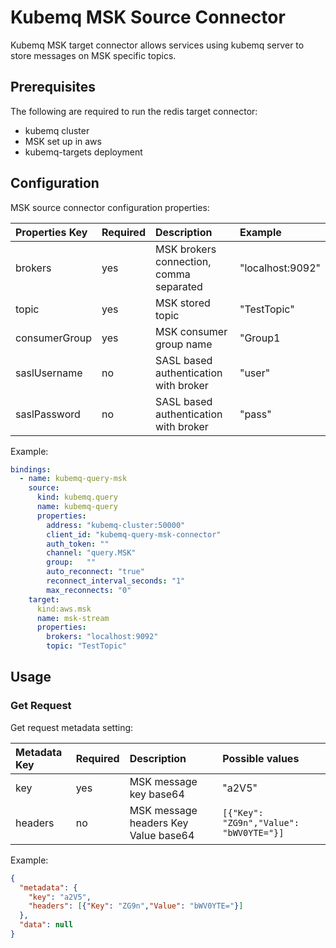 # Kubemq MSK Source Connector

Kubemq MSK target connector allows services using kubemq server to store messages on MSK specific topics.

## Prerequisites
The following are required to run the redis target connector:

- kubemq cluster
- MSK set up in aws
- kubemq-targets deployment

## Configuration

MSK source connector configuration properties:

| Properties Key | Required | Description                                | Example          |
|:---------------|:---------|:-------------------------------------------|:-----------------|
| brokers        | yes      | MSK brokers connection, comma separated  | "localhost:9092" |
| topic          | yes      | MSK stored topic                         | "TestTopic"      |
| consumerGroup  | yes      | MSK consumer group name                  | "Group1          |
| saslUsername   | no       | SASL based authentication with broker      | "user"           |
| saslPassword   | no       | SASL based authentication with broker      | "pass"           |

Example:

```yaml
bindings:
  - name: kubemq-query-msk
    source:
      kind: kubemq.query
      name: kubemq-query
      properties:
        address: "kubemq-cluster:50000"
        client_id: "kubemq-query-msk-connector"
        auth_token: ""
        channel: "query.MSK"
        group:   ""
        auto_reconnect: "true"
        reconnect_interval_seconds: "1"
        max_reconnects: "0"
    target:
      kind:aws.msk
      name: msk-stream
      properties:
        brokers: "localhost:9092"
        topic: "TestTopic"
```

## Usage

### Get Request

Get request metadata setting:

| Metadata Key | Required | Description                             | Possible values                         |
|:-------------|:---------|:----------------------------------------|:----------------------------------------|
| key          | yes      | MSK message key base64                | "a2V5"                                  |
| headers      | no       | MSK message headers Key Value base64 | `[{"Key": "ZG9n","Value": "bWV0YTE="}]` |


Example:

```json
{
  "metadata": {
    "key": "a2V5",
    "headers": [{"Key": "ZG9n","Value": "bWV0YTE="}]
  },
  "data": null
}
```
